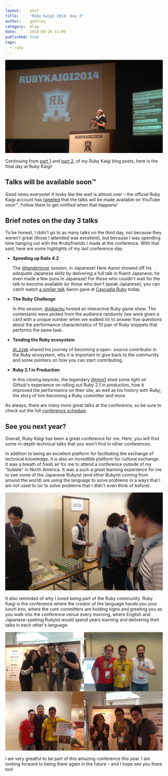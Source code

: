 ```yaml
---
layout:    post
title:     "Ruby Kaigi 2014: Day 3"
author:    godfrey
category:  blog
date:      2014-09-26 11:00
published: true
tags:
  - ruby
---
```


<p>
  <a href="/images/posts/ruby-kaigi-2014/the-end.jpg">
    <img class="img-responsive" alt="#rubykaigi has finally come to an end!" src="/images/posts/ruby-kaigi-2014/the-end.jpg">
  </a>
</p>

Continuing from [part 1](/blog/2014/09/18/ruby-kaigi-2014-day-1) and [part 2](/blog/2014/09/19/ruby-kaigi-2014-day-2),
of my Ruby Kaigi blog posts, here is the final day at Ruby Kaigi!


Talks will be available soon™
-----------------------------

Good news everyone! It looks like the wait is almost over – the official Ruby
Kaigi account has [tweeted](https://twitter.com/rubykaigi/status/513917550128660481)
that the talks will be made available on YouTube soon™. Follow them to get
notified when that happens!

Brief notes on the day 3 talks
------------------------------

To be honest, I didn't go to as many talks on the third day, not because they
weren't great (those I attended was excellent), but because I was spending time
hanging out with the #rubyfriends I made at the conference. With that said, here
are some highlights of my last conference day:

* **Speeding up Rails 4.2**

  The [@tenderlover](https://twitter.com/tenderlove) session, in Japanese! Here
  Aaron showed off his adequate Japanese skillz by delivering a full talk in
  fluent Japanese; he even made a few puns in Japanese! For those who couldn't
  wait for the talk to become available (or those who don't speak Japanese), you
  can catch watch [a similar talk](http://www.confreaks.com/videos/4142-cascadiaruby2014-speed-up-rails-speed-up-your-code)
  Aaron gave at [Cascadia Ruby](http://cascadiaruby.com/) today.

* **The Ruby Challenge**

  In this session, [@sikachu](https://twitter.com/sikachu) hosted an interactive
  Ruby game show. The contestants were picked from the audience randomly (we
  were given a card with a unique number when we walked in) to answer five
  questions about the performance characteristics of 10 pair of Ruby snippets
  that performs the same task.

* **Tending the Ruby ecosystem**

  [@_zzak](https://twitter.com/_zzak) shared his journey of becoming a open-
  source contributor in the Ruby ecosystem, why it is important to give back
  to the community and some pointers on how you can start contributing.

* **Ruby 2.1 in Production**

  In this closing keynote, the legendary [@tmm1](https://twitter.com/tmm1) shed
  some light on Github's experience on rolling out Ruby 2.1 in production, how
  it improved the performance on their site, as well as his history with Ruby,
  the story of him becoming a Ruby committer and more.

As always, there are many more great talks at the conference, so be sure to
check out the full [conference schedule](http://rubykaigi.org/2014/schedule).

See you next year?
------------------

Overall, Ruby Kaigi has been a great conference for me. Here, you will find some
in-depth technical talks that you won't find in other conferences.

In addition to being an excellent platform for facilitating the exchange of
technical knowledge, it is also an incredible platform for cultural exchange. It
was a breath of fresh air for me to attend a conference outside of my "bubble"
in North America. It was a such a great learning experience for me to see some
of the Japanese Rubyist (and other Rubyist coming from around the world) are
using the language to solve problems in a ways that I am not used to (or to
solve problems that I didn't even think of before).

<p>
  <a href="/images/posts/ruby-kaigi-2014/the-end.jpg">
    <img class="img-responsive" alt="Matz handing out lunch boxes" src="/images/posts/ruby-kaigi-2014/matz-lunch-box.jpg">
  </a>
</p>

It also reminded of why I loved being part of the Ruby community. Ruby Kaigi is
the conference where the creator of the language hands you your lunch box, where
the core committers are holding signs and greeting you as you walk into the
conference venue every morning, where English and Japanese-speking Rubyist would
spend years learning and delivering their talks in each other's language.

<p>
  <a href="/images/posts/ruby-kaigi-2014/ruby-friends.jpg">
    <img class="img-responsive" alt="My #rubyfriends!" src="/images/posts/ruby-kaigi-2014/ruby-friends.jpg">
  </a>
</p>

I am very greatful to be part of this amazing conference this year. I am looking
forward to being there again in the future – and I hope see you there too!
